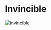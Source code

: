 # Invincible
![invincible](https://github.com/user-attachments/assets/030fd435-cbb8-4d1e-9af0-e197673f785f)
